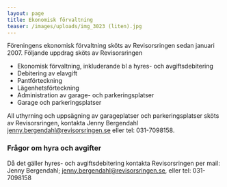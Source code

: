 ```yaml
---
layout: page
title: Ekonomisk förvaltning
teaser: /images/uploads/img_3023 (liten).jpg
---
```

Föreningens ekonomisk förvaltning sköts av Revisorsringen sedan januari 2007.
Följande uppdrag sköts av Revisorsringen

* Ekonomisk förvaltning, inkluderande bl a hyres- och avgiftsdebitering
* Debitering av elavgift
* Pantförteckning
* Lägenhetsförteckning
* Administration av garage- och parkeringsplatser
* Garage och parkeringsplatser

All uthyrning och uppsägning av garageplatser och parkeringsplatser sköts av Revisorsringen, kontakta Jenny Bergendahl jenny.bergendahl@revisorsringen.se eller tel: 031-7098158.

### Frågor om hyra och avgifter

Då det gäller hyres- och avgiftsdebitering kontakta Revisorsringen per mail:
Jenny Bergendahl; jenny.bergendahl@revisorsringen.se, eller tel: 031-7098158
